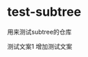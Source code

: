 <!--
 * @Author: your name
 * @Date: 2020-06-23 16:21:52
 * @LastEditTime: 2020-06-23 16:22:05
 * @LastEditors: Please set LastEditors
 * @Description: In User Settings Edit
 * @FilePath: /interviews/interview/common/share/README.md
--> 
# test-subtree
用来测试subtree的仓库

测试文案1
增加测试文案